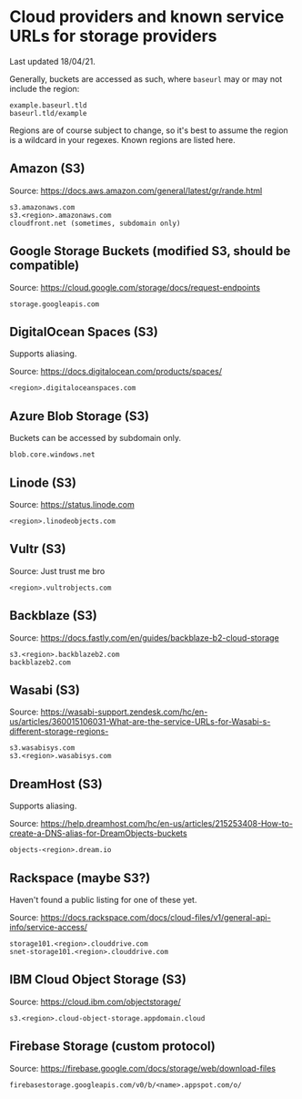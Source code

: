 # Cloud providers and known service URLs for storage providers

Last updated 18/04/21.

Generally, buckets are accessed as such, where `baseurl` may or may not include the region:

```
example.baseurl.tld
baseurl.tld/example
```

Regions are of course subject to change, so it's best to assume the region is a wildcard in your regexes. Known regions are listed here.

## Amazon (S3)

Source: https://docs.aws.amazon.com/general/latest/gr/rande.html

```
s3.amazonaws.com
s3.<region>.amazonaws.com
cloudfront.net (sometimes, subdomain only)
```

## Google Storage Buckets (modified S3, should be compatible)

Source: https://cloud.google.com/storage/docs/request-endpoints

```
storage.googleapis.com
```

## DigitalOcean Spaces (S3)

Supports aliasing.

Source: https://docs.digitalocean.com/products/spaces/

```
<region>.digitaloceanspaces.com
```

## Azure Blob Storage (S3)

Buckets can be accessed by subdomain only.

```
blob.core.windows.net
```

## Linode (S3)

Source: https://status.linode.com

```
<region>.linodeobjects.com
```

## Vultr (S3)

Source: Just trust me bro

```
<region>.vultrobjects.com
```

## Backblaze (S3)

Source: https://docs.fastly.com/en/guides/backblaze-b2-cloud-storage

```
s3.<region>.backblazeb2.com
backblazeb2.com
```

## Wasabi (S3)

Source: https://wasabi-support.zendesk.com/hc/en-us/articles/360015106031-What-are-the-service-URLs-for-Wasabi-s-different-storage-regions-

```
s3.wasabisys.com
s3.<region>.wasabisys.com
```

## DreamHost (S3)

Supports aliasing.

Source: https://help.dreamhost.com/hc/en-us/articles/215253408-How-to-create-a-DNS-alias-for-DreamObjects-buckets

```
objects-<region>.dream.io
```

## Rackspace (maybe S3?)

Haven't found a public listing for one of these yet.

Source: https://docs.rackspace.com/docs/cloud-files/v1/general-api-info/service-access/

```
storage101.<region>.clouddrive.com
snet-storage101.<region>.clouddrive.com
```

## IBM Cloud Object Storage (S3)

Source: https://cloud.ibm.com/objectstorage/

```
s3.<region>.cloud-object-storage.appdomain.cloud
```

## Firebase Storage (custom protocol)

Source: https://firebase.google.com/docs/storage/web/download-files

```
firebasestorage.googleapis.com/v0/b/<name>.appspot.com/o/
```
